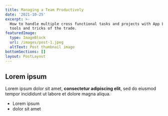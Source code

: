 ```yaml
---
title: Managing a Team Productively
date: '2021-10-25'
excerpt: >-
  How to handle multiple cross functional tasks and projects with App Land — the
  tools and tricks of the trade.
featuredImage:
  type: ImageBlock
  url: /images/post-1.jpeg
  altText: Post thumbnail image
bottomSections: []
layout: PostLayout
---
```

## Lorem ipsum

Lorem ipsum dolor sit amet, **consectetur adipiscing elit**, sed do eiusmod tempor incididunt ut labore et dolore magna aliqua.

- Lorem ipsum
- dolor sit amet